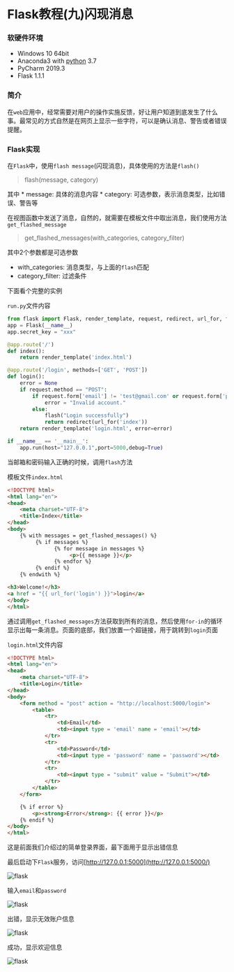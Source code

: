 # Flask教程(九)闪现消息

### 软硬件环境

- Windows 10 64bit
- Anaconda3 with [python](https://xugaoxiang.com/tag/python/) 3.7
- PyCharm 2019.3
- Flask 1.1.1

### 简介

在`web`应用中，经常需要对用户的操作实施反馈，好让用户知道到底发生了什么事。最常见的方式自然是在网页上显示一些字符，可以是确认消息、警告或者错误提醒。

### Flask实现

在`Flask`中，使用`flash message`(闪现消息)，具体使用的方法是`flash()`

> flash(message, category)

其中
\* message: 具体的消息内容
\* category: 可选参数，表示消息类型，比如错误、警告等

在视图函数中发送了消息，自然的，就需要在模板文件中取出消息，我们使用方法`get_flashed_message`

> get_flashed_messages(with_categories, category_filter)

其中2个参数都是可选参数

- with_categories: 消息类型，与上面的`flash`匹配
- category_filter: 过滤条件

下面看个完整的实例

`run.py`文件内容

```python
from flask import Flask, render_template, request, redirect, url_for, flash
app = Flask(__name__)
app.secret_key = "xxx"

@app.route('/')
def index():
    return render_template('index.html')

@app.route('/login', methods=['GET', 'POST'])
def login():
    error = None
    if request.method == "POST":
        if request.form['email'] != 'test@gmail.com' or request.form['password'] != 'test':
            error = "Invalid account."
        else:
            flash("Login successfully")
            return redirect(url_for('index'))
    return render_template('login.html', error=error)

if __name__ == '__main__':
    app.run(host="127.0.0.1",port=5000,debug=True)
```

当邮箱和密码输入正确的时候，调用`flash`方法

模板文件`index.html`

```html
<!DOCTYPE html>
<html lang="en">
<head>
    <meta charset="UTF-8">
    <title>Index</title>
</head>
<body>
    {% with messages = get_flashed_messages() %}
         {% if messages %}
               {% for message in messages %}
                    <p>{{ message }}</p>
               {% endfor %}
         {% endif %}
    {% endwith %}

<h3>Welcome!</h3>
<a href = "{{ url_for('login') }}">login</a>
</body>
</html>
```

通过调用`get_flashed_messages`方法获取到所有的消息，然后使用`for-in`的循环显示出每一条消息。页面的底部，我们放置一个超链接，用于跳转到`login`页面

`login.html`文件内容

```html
<!DOCTYPE html>
<html lang="en">
<head>
    <meta charset="UTF-8">
    <title>Login</title>
</head>
<body>
    <form method = "post" action = "http://localhost:5000/login">
        <table>
            <tr>
                <td>Email</td>
                <td><input type = 'email' name = 'email'></td>
            </tr>
            <tr>
                <td>Password</td>
                <td><input type = 'password' name = 'password'></td>
            </tr>
            <tr>
                <td><input type = "submit" value = "Submit"></td>
            </tr>
        </table>
    </form>

    {% if error %}
        <p><strong>Error</strong>: {{ error }}</p>
    {% endif %}
</body>
</html>
```

这是前面我们介绍过的简单登录界面，最下面用于显示出错信息

最后启动下`Flask`服务，访问[http://127.0.0.1:5000](http://127.0.0.1:5000/)

![flask](https://cdn.jsdelivr.net/gh/Killer-89757/PicBed/images/2024%2F05%2F5b650bda89543ca0-f8d88a.png)

输入`email`和`password`

![flask](https://cdn.jsdelivr.net/gh/Killer-89757/PicBed/images/2024%2F05%2Fa0370dc596ceaf0c-91e40d.png)

出错，显示无效账户信息

![flask](https://cdn.jsdelivr.net/gh/Killer-89757/PicBed/images/2024%2F05%2Ffcbab509c41c0390-24a386.png)

成功，显示欢迎信息

![flask](https://cdn.jsdelivr.net/gh/Killer-89757/PicBed/images/2024%2F05%2F8e693af00c6122d7-4570d7.png)